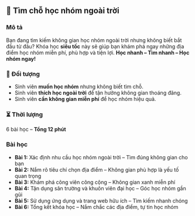 ## 📌 Tìm chỗ học nhóm ngoài trời  

### Mô tả  
Bạn đang tìm kiếm không gian học nhóm ngoài trời nhưng không biết bắt đầu từ đâu? Khóa học **siêu tốc** này sẽ giúp bạn khám phá ngay những địa điểm học nhóm miễn phí, phù hợp và tiện lợi. **Học nhanh – Tìm nhanh – Học nhóm ngay!**

### 🎯 Đối tượng  
- Sinh viên **muốn học nhóm** nhưng không biết tìm chỗ.  
- Sinh viên **thích học ngoài trời** để tận hưởng không gian thoáng đãng.  
- Sinh viên **cần không gian miễn phí** để học nhóm hiệu quả.  

### ⏳ Thời lượng  
6 bài học – **Tổng 12 phút**

### Bài học  
- **Bài 1:** Xác định nhu cầu học nhóm ngoài trời – Tìm đúng không gian cho bạn  
- **Bài 2:** Nắm rõ tiêu chí chọn địa điểm – Không gian phù hợp là yếu tố quan trọng  
- **Bài 3:** Khám phá công viên công cộng – Không gian xanh miễn phí  
- **Bài 4:** Tận dụng sân trường và khuôn viên đại học – Góc học nhóm gần gũi  
- **Bài 5:** Sử dụng ứng dụng và trang web hữu ích – Tìm kiếm nhanh chóng  
- **Bài 6:** Tổng kết khóa học – Nắm chắc các địa điểm, tự tin học nhóm